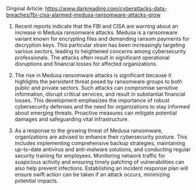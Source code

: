 Original Article: https://www.darkreading.com/cyberattacks-data-breaches/fbi-cisa-alarmed-medusa-ransomware-attacks-grow

1) Recent reports indicate that the FBI and CISA are warning about an increase in Medusa ransomware attacks. Medusa is a ransomware variant known for encrypting files and demanding ransom payments for decryption keys. This particular strain has been increasingly targeting various sectors, leading to heightened concerns among cybersecurity professionals. The attacks often result in significant operational disruptions and financial losses for affected organizations.

2) The rise in Medusa ransomware attacks is significant because it highlights the persistent threat posed by ransomware groups to both public and private sectors. Such attacks can compromise sensitive information, disrupt critical services, and result in substantial financial losses. This development emphasizes the importance of robust cybersecurity defenses and the need for organizations to stay informed about emerging threats. Proactive measures can mitigate potential damages and safeguarding vital infrastructure.

3) As a response to the growing threat of Medusa ransomware, organizations are advised to enhance their cybersecurity posture. This includes implementing comprehensive backup strategies, maintaining up-to-date antivirus and anti-malware solutions, and conducting regular security training for employees. Monitoring network traffic for suspicious activity and ensuring timely patching of vulnerabilities can also help prevent infections. Establishing an incident response plan will ensure swift action can be taken if an attack occurs, minimizing potential impacts.
